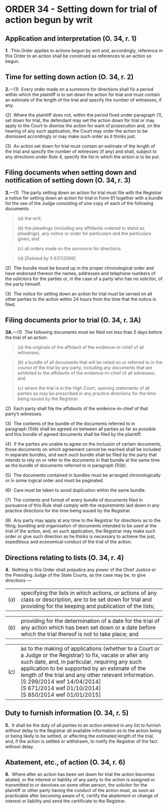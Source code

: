 # ORDER 34 - Setting down for trial of action begun by writ

## Application and interpretation (O. 34, r. 1)

**1.**  This Order applies to actions begun by writ and, accordingly, reference in this Order to an action shall be construed as references to an action so begun.

## Time for setting down action (O. 34, r. 2)

**2.**—(1)  Every order made on a summons for directions shall fix a period within which the plaintiff is to set down the action for trial and must contain an estimate of the length of the trial and specify the number of witnesses, if any.



(2)  Where the plaintiff does not, within the period fixed under paragraph (1), set down for trial, the defendant may set the action down for trial or may apply to the Court to dismiss the action for want of prosecution and, on the hearing of any such application, the Court may order the action to be dismissed accordingly or may make such order as it thinks just.



(3)  An action set down for trial must contain an estimate of the length of the trial and specify the number of witnesses (if any) and shall, subject to any directions under Rule 4, specify the list in which the action is to be put.

## Filing documents when setting down and notification of setting down (O. 34, r. 3)

**3.**—(1)  The party setting down an action for trial must file with the Registrar a notice for setting down an action for trial in Form 61 together with a bundle for the use of the Judge consisting of one copy of each of the following documents:

>(_a_) the writ;

>(_b_) the pleadings (including any affidavits ordered to stand as pleadings), any notice or order for particulars and the particulars given; and

>(_c_) all orders made on the summons for directions.

>(_d_) [_Deleted by S 637/2006_]



(2)  The bundle must be bound up in the proper chronological order and have endorsed thereon the names, addresses and telephone numbers of the solicitors for the parties or, in the case of a party who has no solicitor, of the party himself.



(3)  The notice for setting down an action for trial must be served on all other parties to the action within 24 hours from the time that the notice is filed.

## Filing documents prior to trial (O. 34, r. 3A)

**3A.**—(1)  The following documents must be filed not less than 5 days before the trial of an action:

>(_a_) the originals of the affidavit of the evidence-in-chief of all witnesses;

>(_b_) a bundle of all documents that will be relied on or referred to in the course of the trial by any party, including any documents that are exhibited to the affidavits of the evidence-in-chief of all witnesses; and

>(_c_) where the trial is in the High Court, opening statements of all parties as may be prescribed in any practice directions for the time being issued by the Registrar.



(2)  Each party shall file the affidavits of the evidence-in-chief of that party’s witnesses.



(3)  The contents of the bundle of the documents referred to in paragraph (1)(_b_) shall be agreed on between all parties as far as possible and this bundle of agreed documents shall be filed by the plaintiff.



(4)  If the parties are unable to agree on the inclusion of certain documents, those documents on which agreement cannot be reached shall be included in separate bundles, and each such bundle shall be filed by the party that intends to rely on or refer to the documents in that bundle at the same time as the bundle of documents referred to in paragraph (1)(_b_).



(5)  The documents contained in bundles must be arranged chronologically or in some logical order and must be paginated.



(6)  Care must be taken to avoid duplication within the same bundle.



(7)  The contents and format of every bundle of documents filed in pursuance of this Rule shall comply with the requirements laid down in any practice directions for the time being issued by the Registrar.



(8)  Any party may apply at any time to the Registrar for directions as to the filing, bundling and organisation of documents intended to be used at the trial of the action, and, on such application, the Registrar may make such order or give such direction as he thinks is necessary to achieve the just, expeditious and economical conduct of the trial of the action.

## Directions relating to lists (O. 34, r. 4)

**4.**  Nothing in this Order shall prejudice any power of the Chief Justice or the Presiding Judge of the State Courts, as the case may be, to give directions —

<table class="p1_1" style="font-size:13pt" width="100%"><tbody><tr><td class="p1No">(<em>a</em>)</td><td class="pTxt">specifying the lists in which actions, or actions of any class or description, are to be set down for trial and providing for the keeping and publication of the lists;</td></tr></tbody></table>

<table class="p1_1" style="font-size:13pt" width="100%"><tbody><tr><td class="p1No">(<em>b</em>)</td><td class="pTxt">providing for the determination of a date for the trial of any action which has been set down or a date before which the trial thereof is not to take place; and</td></tr></tbody></table>

<table class="p1_1" style="font-size:13pt" width="100%"><tbody><tr><td class="p1No">(<em>c</em>)</td><td class="pTxt">as to the making of applications (whether to a Court or a Judge or the Registrar) to fix, vacate or alter any such date, and, in particular, requiring any such application to be supported by an estimate of the length of the trial and any other relevant information.<div class="amendNote">[S 299/2014 wef 14/04/2014]</div><div class="amendNote">[S 671/2014 wef 01/10/2014]</div><div class="amendNote">[S 850/2014 wef 01/01/2015]</div></td></tr></tbody></table>

## Duty to furnish information (O. 34, r. 5)

**5.**  It shall be the duty of all parties to an action entered in any list to furnish without delay to the Registrar all available information as to the action being or being likely to be settled, or affecting the estimated length of the trial, and, if the action is settled or withdrawn, to notify the Registrar of the fact without delay.

## Abatement, etc., of action (O. 34, r. 6)

**6.**  Where after an action has been set down for trial the action becomes abated, or the interest or liability of any party to the action is assigned or transmitted to or devolves on some other person, the solicitor for the plaintiff or other party having the conduct of the action must, as soon as practicable after becoming aware of it, certify the abatement or change of interest or liability and send the certificate to the Registrar.
